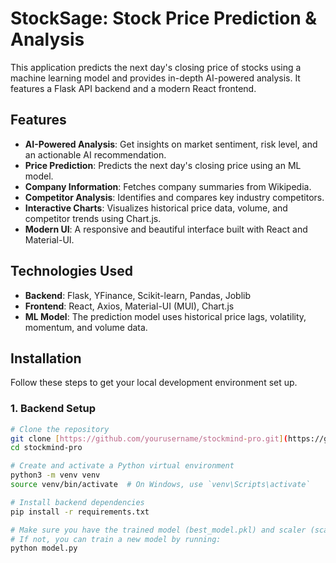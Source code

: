 # StockSage: Stock Price Prediction & Analysis

This application predicts the next day's closing price of stocks using a machine learning model and provides in-depth AI-powered analysis. It features a Flask API backend and a modern React frontend.

## Features

- **AI-Powered Analysis**: Get insights on market sentiment, risk level, and an actionable AI recommendation.
- **Price Prediction**: Predicts the next day's closing price using an ML model.
- **Company Information**: Fetches company summaries from Wikipedia.
- **Competitor Analysis**: Identifies and compares key industry competitors.
- **Interactive Charts**: Visualizes historical price data, volume, and competitor trends using Chart.js.
- **Modern UI**: A responsive and beautiful interface built with React and Material-UI.

## Technologies Used

- **Backend**: Flask, YFinance, Scikit-learn, Pandas, Joblib
- **Frontend**: React, Axios, Material-UI (MUI), Chart.js
- **ML Model**: The prediction model uses historical price lags, volatility, momentum, and volume data.

## Installation

Follow these steps to get your local development environment set up.

### 1. Backend Setup

```bash
# Clone the repository
git clone [https://github.com/yourusername/stockmind-pro.git](https://github.com/msrishav-28/stocksage.git)
cd stockmind-pro

# Create and activate a Python virtual environment
python3 -m venv venv
source venv/bin/activate  # On Windows, use `venv\Scripts\activate`

# Install backend dependencies
pip install -r requirements.txt

# Make sure you have the trained model (best_model.pkl) and scaler (scaler.pkl).
# If not, you can train a new model by running:
python model.py
